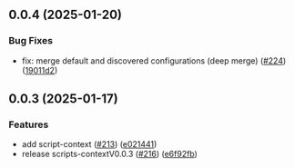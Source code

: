 ## 0.0.4 (2025-01-20)

### Bug Fixes

- fix: merge default and discovered configurations (deep merge) ([#224](https://github.com/qlover/fe-base/pull/224)) ([19011d2](https://github.com/qlover/fe-base/pull/224/commits/19011d2e0850c329f7aa4f784faf4b70068ee597))

## 0.0.3 (2025-01-17)

### Features

* add script-context ([#213](https://github.com/qlover/fe-base/issues/213)) ([e021441](https://github.com/qlover/fe-base/commit/e021441180d4c4bd89947b155d39224f89699fda))
* release scripts-contextV0.0.3 ([#216](https://github.com/qlover/fe-base/issues/216)) ([e6f92fb](https://github.com/qlover/fe-base/commit/e6f92fbe464c868c67d1e47f53464356dc13b9fe))
